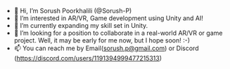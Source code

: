 - 👋 Hi, I’m Sorush Poorkhalili (@Sorush-P)
- 👀 I’m interested in AR/VR, Game development using Unity and AI!
- 🌱 I’m currently expanding my skill set in Unity.
- 💞️ I’m looking for a position to collaborate in a real-world AR/VR or game project. Well, it may be early for me now, but I hope soon! :-)
- 📫 You can reach me by Email(sorush.p@gmail.com) or Discord (https://discord.com/users/1191394999477215313)

<!---
Sorush-P/Sorush-P is a ✨ special ✨ repository because its `README.md` (this file) appears on your GitHub profile.
You can click the Preview link to take a look at your changes.
--->
